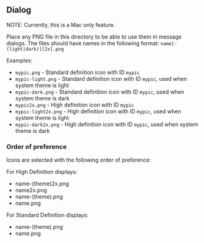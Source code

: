 ## Dialog

NOTE: Currently, this is a Mac only feature.

Place any PNG file in this directory to be able to use them in message dialogs.
The files should have names in the following format: `name[-(light|dark)][2x].png`

Examples:

* `mypic.png` - Standard definition icon with ID `mypic`
* `mypic-light.png` - Standard definition icon with ID `mypic`, used when system theme is light
* `mypic-dark.png` - Standard definition icon with ID `mypic`, used when system theme is dark
* `mypic2x.png` - High definition icon with ID `mypic`
* `mypic-light2x.png` - High definition icon with ID `mypic`, used when system theme is light
* `mypic-dark2x.png` - High definition icon with ID `mypic`, used when system theme is dark

### Order of preference

Icons are selected with the following order of preference:

For High Definition displays:
* name-(theme)2x.png
* name2x.png
* name-(theme).png
* name.png

For Standard Definition displays:
* name-(theme).png
* name.png